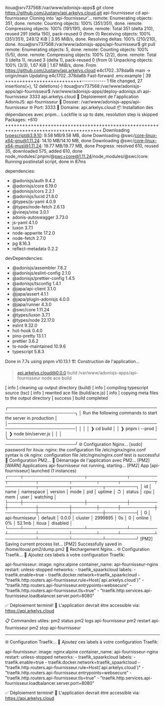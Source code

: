 itoua@srv737568:/var/www/adonisjs-apps$ git clone https://github.com/Justany/api.arkelys.cloud.git api-fournisseur
cd api-fournisseur
Cloning into 'api-fournisseur'...
remote: Enumerating objects: 351, done.
remote: Counting objects: 100% (351/351), done.
remote: Compressing objects: 100% (191/191), done.
remote: Total 351 (delta 210), reused 291 (delta 150), pack-reused 0 (from 0)
Receiving objects: 100% (351/351), 249.12 KiB | 3.95 MiB/s, done.
Resolving deltas: 100% (210/210), done.
itoua@srv737568:/var/www/adonisjs-apps/api-fournisseur$ git pull
remote: Enumerating objects: 5, done.
remote: Counting objects: 100% (5/5), done.
remote: Compressing objects: 100% (2/2), done.
remote: Total 3 (delta 1), reused 3 (delta 1), pack-reused 0 (from 0)
Unpacking objects: 100% (3/3), 1.67 KiB | 1.67 MiB/s, done.
From https://github.com/Justany/api.arkelys.cloud
e4c1702..378da6b main -> origin/main
Updating e4c1702..378da6b
Fast-forward
.env.example | 39 +++++++++++++++++++++++++++------------
1 file changed, 27 insertions(+), 12 deletions(-)
itoua@srv737568:/var/www/adonisjs-apps/api-fournisseur$ /var/www/adonisjs-apps/deploy-adonisjs.sh api-fournisseur 3333 api.arkelys.cloud
🚀 Déploiement de l'application AdonisJS: api-fournisseur
📂 Dossier: /var/www/adonisjs-apps/api-fournisseur
🌐 Port: 3333
🔗 Domaine: api.arkelys.cloud
📦 Installation des dépendances avec pnpm...
Lockfile is up to date, resolution step is skipped
Packages: +610
++++++++++++++++++++++++++++++++++++++++++++++++++++++++++++++++++++++++++++++++++++++++
Downloading typescript@3.9.10: 9.58 MB/9.58 MB, done
Downloading @swc/core-linux-x64-gnu@1.11.24: 14.10 MB/14.10 MB, done
Downloading @swc/core-linux-x64-musl@1.11.24: 19.77 MB/19.77 MB, done
Progress: resolved 610, reused 35, downloaded 575, added 610, done
node_modules/.pnpm/@swc+core@1.11.24/node_modules/@swc/core: Running postinstall script, done in 87ms

dependencies:

- @adonisjs/auth 9.4.2
- @adonisjs/core 6.19.0
- @adonisjs/cors 2.2.1
- @adonisjs/lucid 21.8.0
- @types/js-yaml 4.0.9
- @types/node-fetch 2.6.13
- @vinejs/vine 3.0.1
- adonis-autoswagger 3.73.0
- js-yaml 4.1.0
- luxon 3.7.1
- node-appwrite 17.2.0
- node-fetch 2.7.0
- pg 8.16.3
- reflect-metadata 0.2.2

devDependencies:

- @adonisjs/assembler 7.8.2
- @adonisjs/eslint-config 2.1.0
- @adonisjs/prettier-config 1.4.5
- @adonisjs/tsconfig 1.4.1
- @japa/api-client 3.1.0
- @japa/assert 4.1.1
- @japa/plugin-adonisjs 4.0.0
- @japa/runner 4.3.0
- @swc/core 1.11.24
- @types/luxon 3.7.1
- @types/node 22.17.0
- eslint 9.32.0
- hot-hook 0.4.0
- pino-pretty 13.1.1
- prettier 3.6.2
- ts-node-maintained 10.9.6
- typescript 5.8.3

Done in 7.7s using pnpm v10.13.1
🏗️ Construction de l'application...

> api.arkelys.cloud@0.0.0 build /var/www/adonisjs-apps/api-fournisseur
> node ace build

[ info ] cleaning up output directory (build)
[ info ] compiling typescript source (tsc)
[ info ] rewrited ace file (build/ace.js)
[ info ] copying meta files to the output directory
[ success ] build completed

╭────────────────────────────────────────────────────────────────────────╮
│ Run the following commands to start the server in production │
│────────────────────────────────────────────────────────────────────────│
│ │
│ ❯ cd build │
│ ❯ pnpm i --prod │
│ ❯ node bin/server.js │
│ │
╰────────────────────────────────────────────────────────────────────────╯
🌐 Configuration Nginx...
[sudo] password for itoua:
nginx: the configuration file /etc/nginx/nginx.conf syntax is ok
nginx: configuration file /etc/nginx/nginx.conf test is successful
🔧 Configuration PM2...
🚀 Démarrage de l'application avec PM2...
[PM2][WARN] Applications api-fournisseur not running, starting...
[PM2] App [api-fournisseur] launched (1 instances)
┌────┬────────────────────┬─────────────┬─────────┬─────────┬──────────┬────────┬──────┬───────────┬──────────┬──────────┬──────────┬──────────┐
│ id │ name │ namespace │ version │ mode │ pid │ uptime │ ↺ │ status │ cpu │ mem │ user │ watching │
├────┼────────────────────┼─────────────┼─────────┼─────────┼──────────┼────────┼──────┼───────────┼──────────┼──────────┼──────────┼──────────┤
│ 0 │ api-fournisseur │ default │ 0.0.0 │ cluster │ 2999895 │ 0s │ 0 │ online │ 0% │ 52.1mb │ itoua │ disabled │
└────┴────────────────────┴─────────────┴─────────┴─────────┴──────────┴────────┴──────┴───────────┴──────────┴──────────┴──────────┴──────────┘
[PM2] Saving current process list...
[PM2] Successfully saved in /home/itoua/.pm2/dump.pm2
🔄 Rechargement Nginx...
🌐 Configuration Traefik...
📝 Ajoutez ces labels à votre configuration Traefik:

api-fournisseur:
image: nginx:alpine
container_name: api-fournisseur-nginx
restart: unless-stopped
networks: - traefik_spaarkcloud
labels: - traefik.enable=true - traefik.docker.network=traefik_spaarkcloud - "traefik.http.routers.api-fournisseur.rule=Host(\`api.arkelys.cloud\`)" - "traefik.http.routers.api-fournisseur.entrypoints=websecure" - "traefik.http.routers.api-fournisseur.tls=true" - "traefik.http.services.api-fournisseur.loadbalancer.server.port=8080"

✅ Déploiement terminé!
🔗 L'application devrait être accessible via: https://api.arkelys.cloud

📋 Commandes utiles:
pm2 status
pm2 logs api-fournisseur
pm2 restart api-fournisseur
pm2 stop api-fournisseur

---

🌐 Configuration Traefik...
📝 Ajoutez ces labels à votre configuration Traefik:

api-fournisseur:
image: nginx:alpine
container_name: api-fournisseur-nginx
restart: unless-stopped
networks: - traefik_spaarkcloud
labels: - traefik.enable=true - traefik.docker.network=traefik_spaarkcloud - "traefik.http.routers.api-fournisseur.rule=Host(\`api.arkelys.cloud\`)" - "traefik.http.routers.api-fournisseur.entrypoints=websecure" - "traefik.http.routers.api-fournisseur.tls=true" - "traefik.http.services.api-fournisseur.loadbalancer.server.port=8080"

✅ Déploiement terminé!
🔗 L'application devrait être accessible via: https://api.arkelys.cloud
